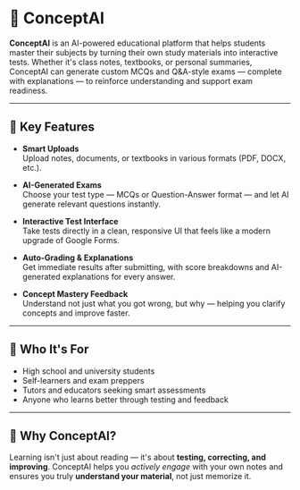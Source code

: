 # 🌟 ConceptAI

**ConceptAI** is an AI-powered educational platform that helps students master their subjects by turning their own study materials into interactive tests. Whether it's class notes, textbooks, or personal summaries, ConceptAI can generate custom MCQs and Q&A-style exams — complete with explanations — to reinforce understanding and support exam readiness.

---

## 🚀 Key Features

- **Smart Uploads**  
  Upload notes, documents, or textbooks in various formats (PDF, DOCX, etc.).

- **AI-Generated Exams**  
  Choose your test type — MCQs or Question-Answer format — and let AI generate relevant questions instantly.

- **Interactive Test Interface**  
  Take tests directly in a clean, responsive UI that feels like a modern upgrade of Google Forms.

- **Auto-Grading & Explanations**  
  Get immediate results after submitting, with score breakdowns and AI-generated explanations for every answer.

- **Concept Mastery Feedback**  
  Understand not just what you got wrong, but why — helping you clarify concepts and improve faster.

---

## 🎯 Who It's For

- High school and university students  
- Self-learners and exam preppers  
- Tutors and educators seeking smart assessments  
- Anyone who learns better through testing and feedback

---

## 🧠 Why ConceptAI?

Learning isn't just about reading — it's about **testing, correcting, and improving**. ConceptAI helps you *actively engage* with your own notes and ensures you truly **understand your material**, not just memorize it.
